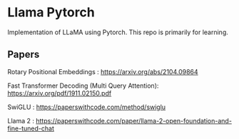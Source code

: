 # Llama Pytorch

Implementation of LLaMA using Pytorch. This repo is primarily for learning. 



## Papers  

Rotary Positional Embeddings : https://arxiv.org/abs/2104.09864

Fast Transformer Decoding (Multi Query Attention): https://arxiv.org/pdf/1911.02150.pdf

SwiGLU : https://paperswithcode.com/method/swiglu

Llama 2 : https://paperswithcode.com/paper/llama-2-open-foundation-and-fine-tuned-chat
